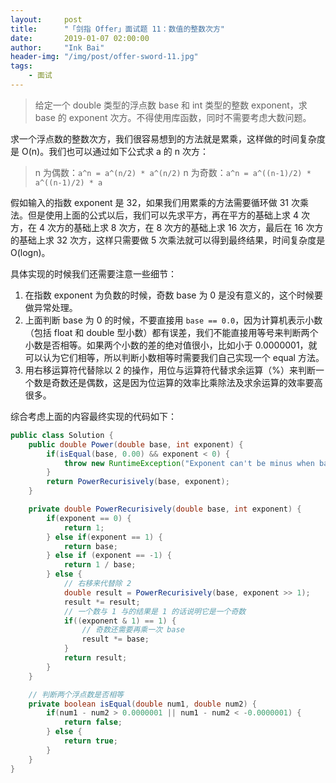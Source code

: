```yaml
---
layout:     post
title:      "「剑指 Offer」面试题 11：数值的整数次方"
date:       2019-01-07 02:00:00
author:     "Ink Bai"
header-img: "/img/post/offer-sword-11.jpg"
tags:
    - 面试
---
```


> 给定一个 double 类型的浮点数 base 和 int 类型的整数 exponent，求 base 的 exponent 次方。不得使用库函数，同时不需要考虑大数问题。

求一个浮点数的整数次方，我们很容易想到的方法就是累乘，这样做的时间复杂度是 O(n)。我们也可以通过如下公式求 a 的 n 次方：

> n 为偶数：`a^n = a^(n/2) * a^(n/2)`
n 为奇数：`a^n = a^((n-1)/2) * a^((n-1)/2) * a`

假如输入的指数 exponent 是 32，如果我们用累乘的方法需要循环做 31 次乘法。但是使用上面的公式以后，我们可以先求平方，再在平方的基础上求 4 次方，在 4 次方的基础上求 8 次方，在 8 次方的基础上求 16 次方，最后在 16 次方的基础上求 32 次方，这样只需要做 5 次乘法就可以得到最终结果，时间复杂度是 O(logn)。

具体实现的时候我们还需要注意一些细节：

1. 在指数 exponent 为负数的时候，奇数 base 为 0 是没有意义的，这个时候要做异常处理。
2. 上面判断 base 为 0 的时候，不要直接用 `base == 0.0`，因为计算机表示小数（包括 float 和 double 型小数）都有误差，我们不能直接用等号来判断两个小数是否相等。如果两个小数的差的绝对值很小，比如小于 0.0000001，就可以认为它们相等，所以判断小数相等时需要我们自己实现一个 equal 方法。
3. 用右移运算符代替除以 2 的操作，用位与运算符代替求余运算（%）来判断一个数是奇数还是偶数，这是因为位运算的效率比乘除法及求余运算的效率要高很多。

综合考虑上面的内容最终实现的代码如下：

```java
public class Solution {
    public double Power(double base, int exponent) {
        if(isEqual(base, 0.00) && exponent < 0) {
            throw new RuntimeException("Exponent can't be minus when base is zero!");
        }
        return PowerRecurisively(base, exponent);
    }

    private double PowerRecurisively(double base, int exponent) {
        if(exponent == 0) {
            return 1;
        } else if(exponent == 1) {
            return base;
        } else if (exponent == -1) {
            return 1 / base;
        } else {
            // 右移来代替除 2
            double result = PowerRecurisively(base, exponent >> 1);
            result *= result;
            // 一个数与 1 与的结果是 1 的话说明它是一个奇数
            if((exponent & 1) == 1) {
                // 奇数还需要再乘一次 base
                result *= base;
            }
            return result;
        }
    }

    // 判断两个浮点数是否相等
    private boolean isEqual(double num1, double num2) {
        if(num1 - num2 > 0.0000001 || num1 - num2 < -0.0000001) {
            return false;
        } else {
            return true;
        }
    }
}
```
